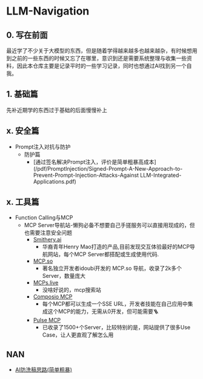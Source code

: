 # LLM-Navigation
## 0. 写在前面

最近学了不少关于大模型的东西，但是随着学得越来越多也越来越杂，有时候想用到之前的一些东西的时候又忘了在哪里，意识到还是需要系统整理与收集一些资料，因此本仓库主要是记录平时的一些学习记录，同时也想通过AI找到另一个自我。



## 1. 基础篇

先补近期学的东西过于基础的后面慢慢补上



## x. 安全篇

- Prompt注入对抗与防护
  - 防护篇
    - [通过签名解决Prompt注入，评价是简单粗暴高成本](/pdf/PromptInjection/Signed-Prompt-A-New-Approach-to-Prevent-Prompt-Injection-Attacks-Against LLM-Integrated-Applications.pdf)

## x. 工具篇

- Function Calling与MCP
  - MCP Server导航站-懒狗必备不想要自己手搓服务可以直接用现成的，但也需要注意安全问题
    - [Smithery.ai](https://smithery.ai)
      - 华裔青年Henry Mao打造的产品,目前发现交互体验最好的MCP导航网站，每个MCP Server都搭配或生成使用代码.
    - [MCP.so](https://mcp.so/)
      - 著名独立开发者idoubi开发的 MCP.so 导航，收录了2k多个Server，数量庞大
    - [MCPs.live](http://mcps.live/)
      - 没啥好说的，mcp搜索站
    - [Composio MCP](https://mcp.composio.dev/)
      - 每个MCP都可以生成一个SSE URL，开发者技能在自己应用中集成这个MCP的能力，无需从0开发，但可能需要🪜
    - [Pulse MCP](https://www.pulsemcp.com/)
      - 已收录了1500+个Server，比较特别的是，网站提供了很多Use Case，让人更直观了解怎么用


## NAN

- [AI防洗稿思路(简单粗暴)](https://mp.weixin.qq.com/s/xO8Zuq26_EYdbv4TWF-YZQ)
